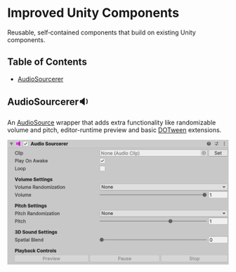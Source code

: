 # Improved Unity Components

Reusable, self‑contained components that build on existing Unity components.

## Table of Contents
- [AudioSourcerer](#audiosourcerer)
<!-- - [BetterButton](#betterbutton) -->


## AudioSourcerer🔉
An [AudioSource](https://docs.unity3d.com/6000.2/Documentation/Manual/class-AudioSource.html) wrapper that adds extra functionality like randomizable volume and pitch, editor-runtime preview and basic [DOTween](https://dotween.demigiant.com/) extensions.

[![AudioSourcerer Component](Docs/AudioSourcerer.png)]()


<!-- ## BetterButton🛑
An [AudioSource](https://docs.unity3d.com/6000.2/Documentation/Manual/class-AudioSource.html) wrapper that adds extra functionality like randomizable volume and pitch, editor-runtime preview and basic [DOTween](https://dotween.demigiant.com/) extensions.

[![AudioSourcerer Component](Docs/AudioSourcerer.png)]() -->
